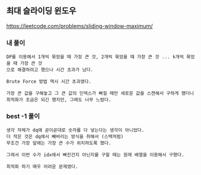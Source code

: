 ## 최대 슬라이딩 윈도우

https://leetcode.com/problems/sliding-window-maximum/

### 내 풀이

    DP를 이용해서 1개씩 묶었을 때 가장 큰 것, 2개씩 묶었을 때 가장 큰 것 ... k개씩 묶었을 때 가장 큰 것
    으로 해결하려고 했으나 시간 초과가 났다.

    Brute Force 방법 역시 시간 초과였다.

    가장 큰 값을 구해놓고 그 큰 값의 인덱스가 빠질 때만 새로운 값을 스캔해서 구하게 했더니
    최적화가 조금은 되긴 했지만, 그래도 너무 느렸다.

### best -1 풀이

    생각 자체가 dq에 곧이곧대로 숫자를 다 넣는다는 생각이 아니었다.
    더 작은 것은 dq에서 빼버리는 방식을 취해서 (스택처럼)
    무조건 가장 앞에는 가장 큰 수가 위치하도록 했다.

    그래서 이번 수가 idx에서 빠진건지 아닌지를 구할 때는 원래 배열을 이용해서 구했다.
    
    최적화 하기 매우 어려운 문제였다.